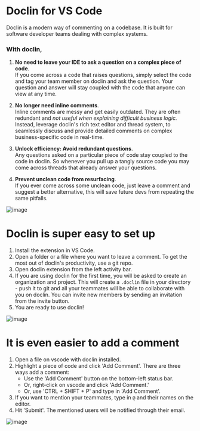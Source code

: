 # Doclin for VS Code

Doclin is a modern way of commenting on a codebase. It is built for software developer teams dealing with complex systems.

### With doclin,

1. **No need to leave your IDE to ask a question on a complex piece of code**.\
If you come across a code that raises questions, simply select the code and tag your team member on doclin and ask the question. Your question and answer will stay coupled with the code that anyone can view at any time.

2. **No longer need inline comments**.\
Inline comments are messy and get easily outdated. They are often redundant and _not useful when explaining difficult business logic._ Instead, leverage doclin's rich text editor and thread system, to seamlessly discuss and provide detailed comments on complex business-specific code in real-time.

3. **Unlock efficiency: Avoid redundant questions**. \
Any questions asked on a particular piece of code stay coupled to the code in doclin. So whenever you pull up a tangly source code you may come across threads that already answer your questions.

4. **Prevent unclean code from resurfacing**.\
If you ever come across some unclean code, just leave a comment and suggest a better alternative, this will save future devs from repeating the same pitfalls. 

![image](https://github.com/doclin-dev/landingpage-build/blob/main/assets/doclinDemo.gif?raw=true)

# Doclin is super easy to set up

1. Install the extension in VS Code.
2. Open a folder or a file where you want to leave a comment. To get the most out of doclin's productivity, use a git repo.
3. Open doclin extension from the left activity bar.
4. If you are using doclin for the first time, you will be asked to create an organization and project. This will create a `.doclin` file in your directory - push it to git and all your teammates will be able to collaborate with you on doclin. You can invite new members by sending an invitation from the invite button. 
5. You are ready to use doclin!

![image](https://github.com/doclin-dev/landingpage-build/blob/main/assets/doclinSetup.gif?raw=true)

# It is even easier to add a comment

1. Open a file on vscode with doclin installed.
2. Highlight a piece of code and click 'Add Comment'. There are three ways add a comment:
    - Use the 'Add Comment' button on the bottom-left status bar.
    - Or, right-click on vscode and click 'Add Comment.'
    - Or, use 'CTRL + SHIFT + P' and type in 'Add Comment'.
3. If you want to mention your teammates, type in `@` and their names on the editor.
4. Hit 'Submit'. The mentioned users will be notified through their email. 

![image](https://github.com/doclin-dev/landingpage-build/blob/main/assets/doclinDemo.gif?raw=true)
